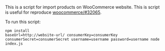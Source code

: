 This is a script for import products on WooCommerce website. This is script is useful for reproduce [woocommerce/#32065](https://github.com/woocommerce/woocommerce/issues/32065).

To run this script:

```
npm install
baseUrl=http://website-url/ consumerKey=consumerKey consumerSecret=consumerSecret username=username password=username node index.js
```

